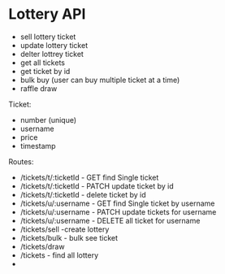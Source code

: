 # Lottery API

- sell lottery ticket
- update lottery ticket
- delter lottrey ticket
- get all tickets
- get ticket by id
- bulk buy (user can buy multiple ticket at a time)
- raffle draw

Ticket:

- number (unique)
- username
- price
- timestamp

Routes:

- /tickets/t/:ticketId - GET find Single ticket
- /tickets/t/:ticketId - PATCH update ticket by id
- /tickets/t/:ticketId - delete ticket by id
- /tickets/u/:username - GET find Single ticket by username
- /tickets/u/:username - PATCH update tickets for username
- /tickets/u/:username - DELETE all ticket for username
- /tickets/sell -create lottery
- /tickets/bulk - bulk see ticket
- /tickets/draw
- /tickets - find all lottery
-
